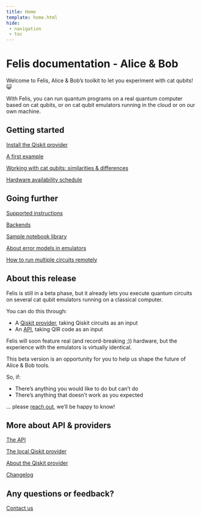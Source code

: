 ```yaml
---
title: Home
template: home.html
hide:
 - navigation
 - toc
---
```


# Felis documentation - Alice & Bob

Welcome to Felis, Alice & Bob’s toolkit to let you experiment with cat qubits! 😺

With Felis, you can run quantum programs on a real quantum computer based on cat qubits, or on cat qubit emulators running in the cloud or on our own machine.

## Getting started

[Install the Qiskit provider](https://www.notion.so/Install-the-Qiskit-provider-6d19f05fa1244e0381ad12bf6c8a2b29?pvs=21)

[A first example](https://www.notion.so/A-first-example-ad77ff343c2d4211bb6f7abafd59785c?pvs=21)

[Working with cat qubits: similarities & differences](https://www.notion.so/Working-with-cat-qubits-similarities-differences-52f91469112840288847d6db0870eda4?pvs=21)

[Hardware availability schedule](https://www.notion.so/Hardware-availability-schedule-f74f47e16d884e4f83234edceb2b972e?pvs=21)

## Going further

[Supported instructions](https://www.notion.so/Supported-instructions-f0fdeb8db5ed49f697a353a80203a449?pvs=21)

[Backends](https://www.notion.so/Backends-091d86f10d2c46009b9c5ebcd7b18d09?pvs=21)

[Sample notebook library](https://www.notion.so/Sample-notebook-library-0b51ef12b7c74c1e99a22fe6f4cce70a?pvs=21)

[About error models in emulators](https://www.notion.so/About-error-models-in-emulators-afd4909cffad4211913da77ace1ac84f?pvs=21)

[How to run multiple circuits remotely](https://www.notion.so/How-to-run-multiple-circuits-remotely-39b2057011814772b38579642d989e13?pvs=21)

## About this release

Felis is still in a beta phase, but it already lets you execute quantum circuits on several cat qubit emulators running on a classical computer.

You can do this through:

- A [Qiskit provider](https://www.notion.so/Install-the-Qiskit-provider-6d19f05fa1244e0381ad12bf6c8a2b29?pvs=21), taking Qiskit circuits as an input
- An [API](https://www.notion.so/The-API-da32820612c84c7ea149bea9fe840a6c?pvs=21), taking QIR code as an input

Felis will soon feature real (and record-breaking ;)) hardware, but the experience with the emulators is virtually identical.

This beta version is an opportunity for you to help us shape the future of Alice & Bob tools.

So, if: 

- There’s anything you would like to do but can’t do
- There’s anything that doesn’t work as you expected

… please [reach out](https://www.notion.so/Contact-us-901564d5bbb94066b2553b83ea4fe482?pvs=21), we’ll be happy to know!

## More about API & providers

[The API](https://www.notion.so/The-API-da32820612c84c7ea149bea9fe840a6c?pvs=21)

[The local Qiskit provider](https://www.notion.so/The-local-Qiskit-provider-3558bccee70249c8b4c393ce69b87d2b?pvs=21)

[About the Qiskit provider](https://www.notion.so/About-the-Qiskit-provider-0302157b743344418e8866d164089208?pvs=21)

[Changelog](https://www.notion.so/Changelog-9ed9f4fc390a4dcd8037da0c6b9557e8?pvs=21)

## Any questions or feedback?

[Contact us](https://www.notion.so/Contact-us-901564d5bbb94066b2553b83ea4fe482?pvs=21)